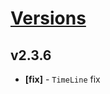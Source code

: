 # [Versions](https://github.com/Tracktor/design-system/releases)

## v2.3.6
- **[fix]** - `TimeLine` fix
